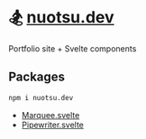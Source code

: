 # 🏂 [nuotsu.dev](https://nuotsu.dev)

Portfolio site + Svelte components

## Packages

```sh
npm i nuotsu.dev
```

- [Marquee.svelte](https://nuotsu.dev/snippets/marquee)
- [Pipewriter.svelte](https://nuotsu.dev/snippets/pipewriter)
